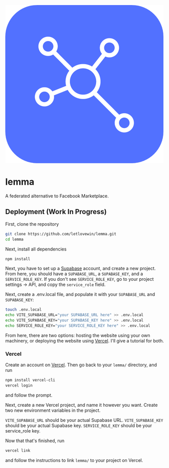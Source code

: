 
![Logo](https://github.com/letlovewin/lemma/blob/main/static/favicon.png?raw=true)


# lemma

A federated alternative to Facebook Marketplace.


## Deployment (Work In Progress)

First, clone the repository

```bash
git clone https://github.com/letlovewin/lemma.git
cd lemma
```

Next, install all dependencies
```bash
npm install
```

Next, you have to set up a [Supabase](https://supabase.com) account, and create a new project. From here, you should have a `SUPABASE_URL`, a `SUPABASE_KEY`, and a `SERVICE_ROLE_KEY`. If you don't see `SERVICE_ROLE_KEY`, go to your project settings -> API, and copy the `service_role` field.

Next, create a .env.local file, and populate it with your `SUPABASE_URL` and `SUPABASE_KEY`:

```bash
touch .env.local
echo VITE_SUPABASE_URL="your SUPABASE_URL here" >> .env.local
echo VITE_SUPABASE_KEY="your SUPABASE_KEY here" >> .env.local
echo SERVICE_ROLE_KEY="your SERVICE_ROLE_KEY here" >> .env.local
```

From here, there are two options: hosting the website using your own machinery, or deploying the website using [Vercel](https://vercel.com). I'll give a tutorial for both.

### Vercel
Create an account on [Vercel](https://vercel.com). Then go back to your `lemma/` directory, and run 

```bash
npm install vercel-cli
vercel login
```

and follow the prompt.

Next, create a new Vercel project, and name it however you want. Create two new environment variables in the project.

`VITE_SUPABASE_URL` should be your actual Supabase URL. `VITE_SUPABASE_KEY` should be your actual Supabase key. `SERVICE_ROLE_KEY` should be your service_role key.

Now that that's finished, run

```bash
vercel link
```
and follow the instructions to link `lemma/` to your project on Vercel.
